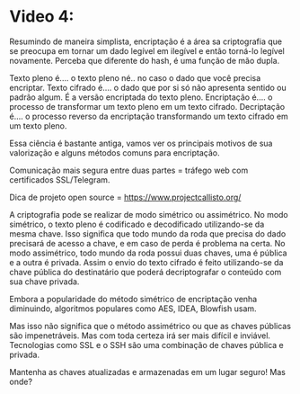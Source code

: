 # Video 4: 
Resumindo de maneira simplista, encriptação é a área sa criptografia que se preocupa em tornar um dado legível em ilegível e então torná-lo legível novamente. Perceba que diferente do hash, é uma função de mão dupla.

Texto pleno é.... o texto pleno né.. no caso o dado que você precisa encriptar. 
Texto cifrado é.... o dado que por si só não apresenta sentido ou padrão algum. É a versão encriptada do texto pleno.
Encriptação é.... o processo de transformar um texto pleno em um texto cifrado.
Decriptação é.... o processo reverso da encriptação transformando um texto cifrado em um texto pleno.

Essa ciência é bastante antiga, vamos ver os principais motivos de sua valorização e alguns métodos comuns para encriptação.

Comunicação mais segura entre duas partes = tráfego web com certificados SSL/Telegram.

Dica de projeto open source = https://www.projectcallisto.org/

A criptografia pode se realizar de modo simétrico ou assimétrico.
No modo simétrico, o texto pleno é codificado e decodificado utilizando-se da mesma chave. Isso significa que todo mundo da roda que precisa do dado precisará de acesso a chave, e em caso de perda é problema na certa.
No modo assimétrico, todo mundo da roda possui duas chaves, uma é pública e a outra é privada. Assim o envio do texto cifrado é feito utilizando-se da chave pública do destinatário que poderá decriptografar o conteúdo com sua chave privada. 

Embora a popularidade do método simétrico de encriptação venha diminuindo, algoritmos populares como AES, IDEA, Blowfish usam.

Mas isso não significa que o método assimétrico ou que as chaves públicas são impenetráveis. Mas com toda certeza irá ser mais difícil e inviável. Tecnologias como SSL e o SSH são uma combinação de chaves pública e privada.

Mantenha as chaves atualizadas e armazenadas em um lugar seguro! Mas onde?
